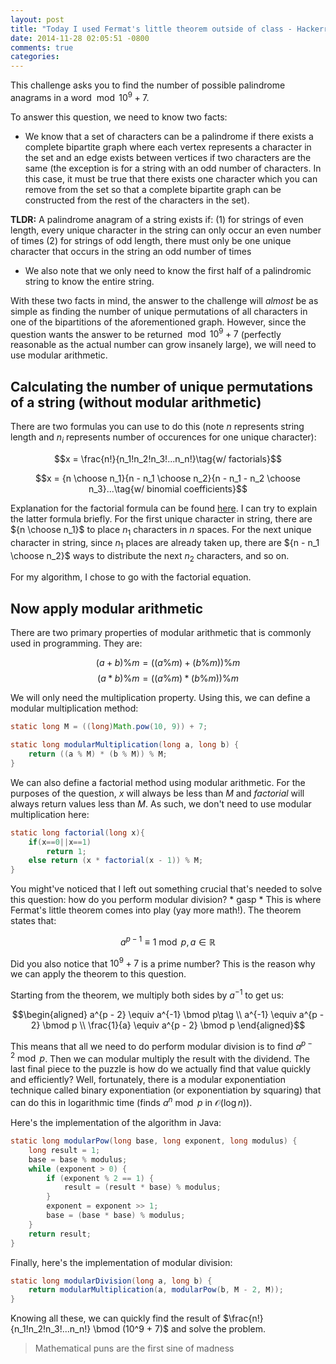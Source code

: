 ```yaml
---
layout: post
title: "Today I used Fermat's little theorem outside of class - Hackerrank Challenge: Game of Thrones II"
date: 2014-11-28 02:05:51 -0800
comments: true
categories: 
---
```


This challenge asks you to find the number of possible palindrome anagrams in a word $\bmod 10^9 + 7$.

To answer this question, we need to know two facts:

* We know that a set of characters can be a palindrome if there exists a complete bipartite graph where each vertex represents a character in the set and an edge exists between vertices if two characters are the same (the exception is for a string with an odd number of characters. In this case, it must be true that there exists one character which you can remove from the set so that a complete bipartite graph can be constructed from the rest of the characters in the set).

**TLDR:** A palindrome anagram of a string exists if: (1) for strings of even length, every unique character in the string can only occur an even number of times (2) for strings of odd length, there must only be one unique character that occurs in the string an odd number of times

* We also note that we only need to know the first half of a palindromic string to know the entire string.

With these two facts in mind, the answer to the challenge will *almost* be as simple as finding the number of unique permutations of all characters in one of the bipartitions of the aforementioned graph. However, since the question wants the answer to be returned $\bmod 10^9 + 7$ (perfectly reasonable as the actual number can grow insanely large), we will need to use modular arithmetic.

## Calculating the number of unique permutations of a string (without modular arithmetic)

There are two formulas you can use to do this (note $n$ represents string length and $n_i$ represents number of occurences for one unique character):

$$x = \frac{n!}{n_1!n_2!n_3!...n_n!}\tag{w/ factorials}$$

$$x = {n \choose n_1}{n - n_1 \choose n_2}{n - n_1 - n_2 \choose n_3}...\tag{w/ binomial coefficients}$$

Explanation for the factorial formula can be found [here](http://cs.stackexchange.com/a/2445). I can try to explain the latter formula briefly. For the first unique character in string, there are ${n \choose n_1}$ to place $n_1$ characters in $n$ spaces. For the next unique character in string, since $n_1$ places are already taken up, there are ${n - n_1 \choose n_2}$ ways to distribute the next $n_2$ characters, and so on.

For my algorithm, I chose to go with the factorial equation.

## Now apply modular arithmetic

There are two primary properties of modular arithmetic that is commonly used in programming. They are:

$$(a + b) \% m = ((a \% m) + (b \% m)) \% m\tag{addition}$$
$$(a * b) \% m = ((a \% m) * (b \% m)) \% m\tag{multiplication}$$

We will only need the multiplication property. Using this, we can define a modular multiplication method:
    
```java
static long M = ((long)Math.pow(10, 9)) + 7;

static long modularMultiplication(long a, long b) {
    return ((a % M) * (b % M)) % M;
}
```

We can also define a factorial method using modular arithmetic. For the purposes of the question, $x$ will always be less than $M$ and $factorial$ will always return values less than $M$. As such, we don't need to use modular multiplication here:

```java
static long factorial(long x){
    if(x==0||x==1)
        return 1;
    else return (x * factorial(x - 1)) % M; 
}
```

You might've noticed that I left out something crucial that's needed to solve this question: how do you perform modular division? * gasp * This is where Fermat's little theorem comes into play (yay more math!). The theorem states that:

$$a^{p - 1} \equiv 1 \bmod p, a \in \mathbb{R}\tag{where p is a prime number}$$

Did you also notice that $10^9 + 7$ is a prime number? This is the reason why we can apply the theorem to this question.

Starting from the theorem, we multiply both sides by $a^{-1}$ to get us:

$$\begin{aligned}
a^{p - 2} \equiv a^{-1} \bmod p\tag \\
a^{-1} \equiv a^{p - 2} \bmod p \\
\frac{1}{a} \equiv a^{p - 2} \bmod p
\end{aligned}$$

This means that all we need to do perform modular division is to find $a^{p - 2} \bmod p$. Then we can modular multiply the result with the dividend. The last final piece to the puzzle is how do we actually find that value quickly and efficiently? Well, fortunately, there is a modular exponentiation technique called binary exponentiation (or exponentiation by squaring) that can do this in logarithmic time (finds $a^n \bmod p$ in $\mathcal{O}(\log n)$).

Here's the implementation of the algorithm in Java:

```java
static long modularPow(long base, long exponent, long modulus) {
    long result = 1;
    base = base % modulus;
    while (exponent > 0) {
        if (exponent % 2 == 1) {
            result = (result * base) % modulus;
        }
        exponent = exponent >> 1;
        base = (base * base) % modulus;
    }
    return result;
}
```

Finally, here's the implementation of modular division:

```java
static long modularDivision(long a, long b) {
    return modularMultiplication(a, modularPow(b, M - 2, M));
}
```

Knowing all these, we can quickly find the result of $\frac{n!}{n_1!n_2!n_3!...n_n!} \bmod (10^9 + 7)$ and solve the problem.

> Mathematical puns are the first sine of madness